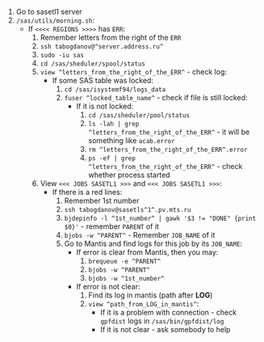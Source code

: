 1. Go to sasetl1 server
2. `/sas/utils/morning.sh`:
    - If `<<<< REGIONS >>>>` has `ERR`:
        1. Remember letters from the right of the `ERR`
        2. `ssh tabogdanov@^server.address.ru^`
        3. `sudo -iu sas`
        4. `cd /sas/sheduler/spool/status`
        5. `view ^letters_from_the_right_of_the_ERR^` - check log:
            - If some SAS table was locked:
                1. `cd /sas/isystemf94/logs_data`
                2. `fuser ^locked_table_name^` - check if file is still locked:
                    - If it is not locked:
                        1. `cd /sas/sheduler/pool/status`
                        2. `ls -lah | grep ^letters_from_the_right_of_the_ERR^` - it will be something like `acab.error`
                        3. `rm ^letters_from_the_right_of_the_ERR^.error`
                        4. `ps -ef | grep ^letters_from_the_right_of_the_ERR^` - check whether process started
        6. View `<<< JOBS SASETL1 >>>`  and `<<< JOBS SASETL1 >>>`:
            - If there is a red lines:
                1. Remember 1st number
                2. `ssh tabogdanov@sasetls^1^.pv.mts.ru`
                3. `bjdepinfo -l ^1st_number^ | gawk '$3 != "DONE" {print $0}'` - remember `PARENT` of it
                4. `bjobs -w ^PARENT^` - Remember `JOB_NAME` of it
                5. Go to Mantis and find logs for this job by its `JOB_NAME`:
                    - If error is clear from Mantis, then you may:
                        1. `brequeue -e ^PARENT^`
                        2. `bjobs -w ^PARENT^`
                        3. `bjobs -w ^1st_number^`
                    - If error is not clear:
                        1. Find its log in mantis (path after **LOG**)
                        2. `view ^path_from_LOG_in_mantis^`:
                            - If it is a problem with connection - check `gpfdist` logs in `/sas/bin/gpfdist/log`
                            - If it is not clear - ask somebody to help